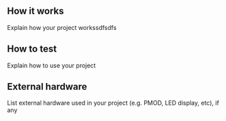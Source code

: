 <!---

This file is used to generate your project datasheet. Please fill in the information below and delete any unused
sections.

You can also include images in this folder and reference them in the markdown. Each image must be less than
512 kb in size, and the combined size of all images must be less than 1 MB.
-->

## How it works

Explain how your project workssdfsdfs

## How to test

Explain how to use your project

## External hardware

List external hardware used in your project (e.g. PMOD, LED display, etc), if any
